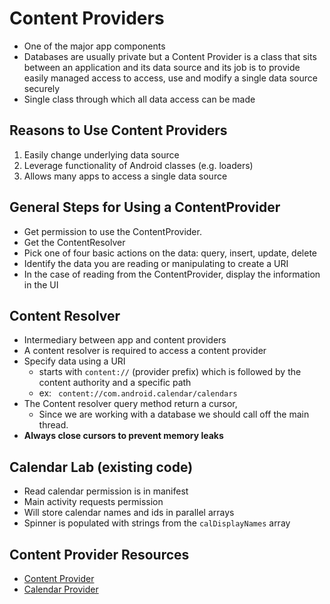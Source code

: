 # Content Providers
- One of the major app components
- Databases are usually private but a Content Provider is a class that sits between an application and its data source and its job is to provide easily managed access to access, use and modify a single data source securely
- Single class through which all data access can be made

## Reasons to Use Content Providers
1. Easily change underlying data source
2. Leverage functionality of Android classes (e.g. loaders)
3. Allows many apps to access a single data source


## General Steps for Using a ContentProvider
- Get permission to use the ContentProvider.
- Get the ContentResolver
- Pick one of four basic actions on the data: query, insert, update, delete
- Identify the data you are reading or manipulating to create a URI
- In the case of reading from the ContentProvider, display the information in the UI

## Content Resolver
- Intermediary between app and content providers
- A content resolver is required to access a content provider
-  Specify data using a URI
	-  starts with `content://` (provider prefix) which is followed by the content authority and a specific path
	-  ex: ` content://com.android.calendar/calendars`
- The Content resolver query method return a cursor,
	- Since we are working with a database we should call off the main thread.
- **Always close cursors to prevent memory leaks**


## Calendar Lab (existing code)

- Read calendar permission is in manifest
- Main activity requests permission
- Will store calendar names and ids in parallel arrays
- Spinner is populated with strings from the `calDisplayNames` array



## Content Provider Resources
- [Content Provider](https://developer.android.com/guide/topics/providers/content-providers.html)
- [Calendar Provider](https://developer.android.com/guide/topics/providers/calendar-provider.html)
